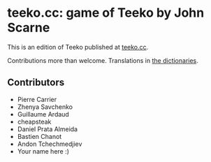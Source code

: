 # teeko.cc: game of Teeko by John Scarne

This is an edition of Teeko published at [teeko.cc](https://teeko.cc).

Contributions more than welcome. Translations in [the dictionaries](ui/src/translations.json).

## Contributors

- Pierre Carrier
- Zhenya Savchenko
- Guillaume Ardaud
- cheapsteak
- Daniel Prata Almeida
- Bastien Chanot
- Andon Tchechmedjiev
- Your name here :)
